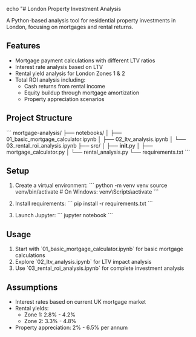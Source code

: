 echo "# London Property Investment Analysis

A Python-based analysis tool for residential property investments in London, focusing on mortgages and rental returns.

## Features
- Mortgage payment calculations with different LTV ratios
- Interest rate analysis based on LTV
- Rental yield analysis for London Zones 1 & 2
- Total ROI analysis including:
  - Cash returns from rental income
  - Equity buildup through mortgage amortization
  - Property appreciation scenarios

## Project Structure
\`\`\`
mortgage-analysis/
├── notebooks/
│   ├── 01_basic_mortgage_calculator.ipynb
│   ├── 02_ltv_analysis.ipynb
│   └── 03_rental_roi_analysis.ipynb
├── src/
│   ├── __init__.py
│   ├── mortgage_calculator.py
│   └── rental_analysis.py
└── requirements.txt
\`\`\`

## Setup
1. Create a virtual environment:
\`\`\`
python -m venv venv
source venv/bin/activate  # On Windows: venv\Scripts\activate
\`\`\`

2. Install requirements:
\`\`\`
pip install -r requirements.txt
\`\`\`

3. Launch Jupyter:
\`\`\`
jupyter notebook
\`\`\`

## Usage
1. Start with \`01_basic_mortgage_calculator.ipynb\` for basic mortgage calculations
2. Explore \`02_ltv_analysis.ipynb\` for LTV impact analysis
3. Use \`03_rental_roi_analysis.ipynb\` for complete investment analysis

## Assumptions
- Interest rates based on current UK mortgage market
- Rental yields:
  - Zone 1: 2.8% - 4.2%
  - Zone 2: 3.3% - 4.8%
- Property appreciation: 2% - 6.5% per annum
